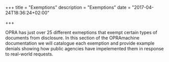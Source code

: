 +++
title = "Exemptions"
description = "Exemptions"
date = "2017-04-24T18:36:24+02:00"

+++

OPRA has just over 25 different exmeptions that exempt certain types of documents from disclosure. In this section of the OPRAmachine documentation we will catalogue each exemption and provide example denials showing how public agencies have impelemented them in response to real-world requests.
